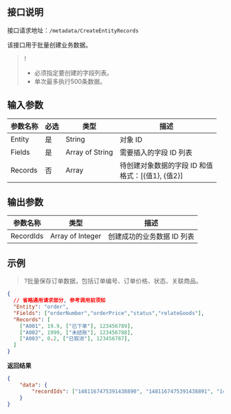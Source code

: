 ## 接口说明

接口请求地址：`/metadata/CreateEntityRecords`

该接口用于批量创建业务数据。

>!
>- 必须指定要创建的字段列表。
>- 单次最多执行500条数据。



## 输入参数

| 参数名称 | 必选 | 类型            | 描述                                                  |
| -------- | ---- | --------------- | ----------------------------------------------------- |
| Entity   | 是   | String          | 对象 ID                                               |
| Fields   | 是   | Array of String | 需要插入的字段 ID 列表                                  |
| Records  | 否   | Array           | 待创建对象数据的字段 ID 和值<br />格式：[{值1}, {值2}] |

## 输出参数

| 参数名称  | 类型             | 描述                     |
| --------- | ---------------- | ------------------------ |
| RecordIds | Array of Integer | 创建成功的业务数据 ID 列表 |

## 示例

>?批量保存订单数据，包括订单编号、订单价格、状态、关联商品。

```json
{
  // 省略通用请求部分, 参考调用前须知
  "Entity": "order",
  "Fields": ["orderNumber","orderPrice","status","relateGoods"],
  "Records": [
    ["A001", 19.9, ["已下单"], 123456789],
    ["A002", 1999, ["未结账"], 123456788],
    ["A003", 0.2, ["已取消"], 123456787],
  ]
}
```



**返回结果**

```json
{
    "data": {
        "recordIds": ["1481167475391438890", "1481167475391438891", "1481167475391438892"]
    }
}
```
